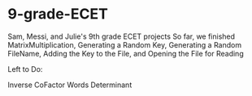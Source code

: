 # 9-grade-ECET
Sam, Messi, and Julie's 9th grade ECET projects
So far, we finished MatrixMultiplication, Generating a Random Key, Generating a Random FileName, Adding the Key to the File, and Opening the File for Reading

Left to Do:

Inverse
CoFactor
Words
Determinant
